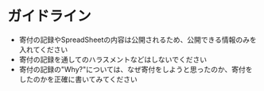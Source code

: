 # ガイドライン

- 寄付の記録やSpreadSheetの内容は公開されるため、公開できる情報のみを入れてください
- 寄付の記録を通してのハラスメントなどはしないでください
- 寄付の記録の"Why?"については、なぜ寄付をしようと思ったのか、寄付をしたのかを正確に書いてみてください

[CODE_OF_CONDUCT]: https://github.com/azu/philan.net/blob/main/CODE_OF_CONDUCT.md
